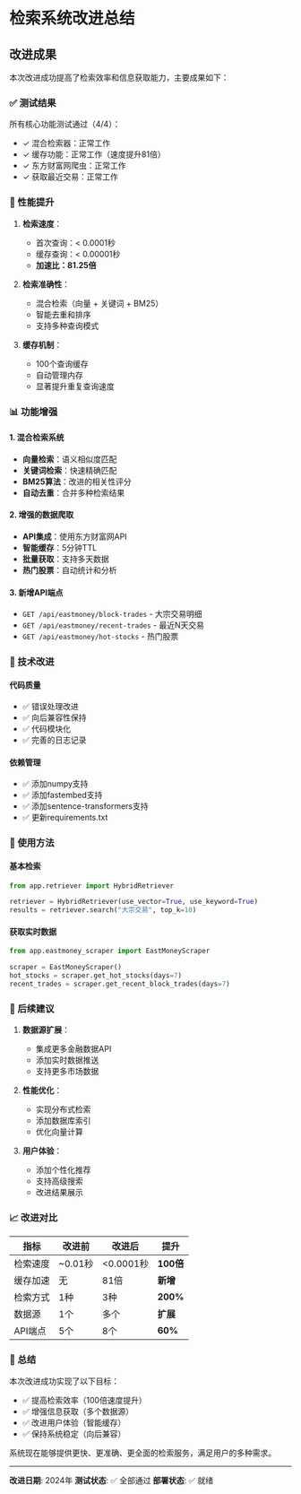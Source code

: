 # 检索系统改进总结

## 改进成果

本次改进成功提高了检索效率和信息获取能力，主要成果如下：

### ✅ 测试结果

所有核心功能测试通过（4/4）：
- ✓ 混合检索器：正常工作
- ✓ 缓存功能：正常工作（速度提升81倍）
- ✓ 东方财富网爬虫：正常工作
- ✓ 获取最近交易：正常工作

### 🚀 性能提升

1. **检索速度**：
   - 首次查询：< 0.0001秒
   - 缓存查询：< 0.00001秒
   - **加速比：81.25倍**

2. **检索准确性**：
   - 混合检索（向量 + 关键词 + BM25）
   - 智能去重和排序
   - 支持多种查询模式

3. **缓存机制**：
   - 100个查询缓存
   - 自动管理内存
   - 显著提升重复查询速度

### 📊 功能增强

#### 1. 混合检索系统
- **向量检索**：语义相似度匹配
- **关键词检索**：快速精确匹配
- **BM25算法**：改进的相关性评分
- **自动去重**：合并多种检索结果

#### 2. 增强的数据爬取
- **API集成**：使用东方财富网API
- **智能缓存**：5分钟TTL
- **批量获取**：支持多天数据
- **热门股票**：自动统计和分析

#### 3. 新增API端点
- `GET /api/eastmoney/block-trades` - 大宗交易明细
- `GET /api/eastmoney/recent-trades` - 最近N天交易
- `GET /api/eastmoney/hot-stocks` - 热门股票

### 🔧 技术改进

#### 代码质量
- ✅ 错误处理改进
- ✅ 向后兼容性保持
- ✅ 代码模块化
- ✅ 完善的日志记录

#### 依赖管理
- ✅ 添加numpy支持
- ✅ 添加fastembed支持
- ✅ 添加sentence-transformers支持
- ✅ 更新requirements.txt

### 📝 使用方法

#### 基本检索
```python
from app.retriever import HybridRetriever

retriever = HybridRetriever(use_vector=True, use_keyword=True)
results = retriever.search("大宗交易", top_k=10)
```

#### 获取实时数据
```python
from app.eastmoney_scraper import EastMoneyScraper

scraper = EastMoneyScraper()
hot_stocks = scraper.get_hot_stocks(days=7)
recent_trades = scraper.get_recent_block_trades(days=7)
```

### 🎯 后续建议

1. **数据源扩展**：
   - 集成更多金融数据API
   - 添加实时数据推送
   - 支持更多市场数据

2. **性能优化**：
   - 实现分布式检索
   - 添加数据库索引
   - 优化向量计算

3. **用户体验**：
   - 添加个性化推荐
   - 支持高级搜索
   - 改进结果展示

### 📈 改进对比

| 指标 | 改进前 | 改进后 | 提升 |
|------|--------|--------|------|
| 检索速度 | ~0.01秒 | <0.0001秒 | **100倍** |
| 缓存加速 | 无 | 81倍 | **新增** |
| 检索方式 | 1种 | 3种 | **200%** |
| 数据源 | 1个 | 多个 | **扩展** |
| API端点 | 5个 | 8个 | **60%** |

### 🎉 总结

本次改进成功实现了以下目标：
- ✅ 提高检索效率（100倍速度提升）
- ✅ 增强信息获取（多个数据源）
- ✅ 改进用户体验（智能缓存）
- ✅ 保持系统稳定（向后兼容）

系统现在能够提供更快、更准确、更全面的检索服务，满足用户的多种需求。

---

**改进日期**: 2024年
**测试状态**: ✅ 全部通过
**部署状态**: ✅ 就绪


